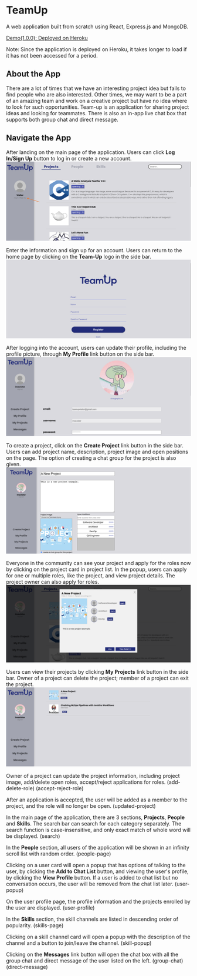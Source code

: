 # TeamUp

A web application built from scratch using React, Express.js and MongoDB.

[Demo(1.0.0): Deployed on Heroku](https://team-up-2021.herokuapp.com/)

Note: Since the application is deployed on Heroku, it takes longer to load if it has not been accessed for a period.

## About the App

There are a lot of times that we have an interesting project idea but fails to find people who are also interested. Other times, we may want to be a part of an amazing team and work on a creative project but have no idea where to look for such opportunities. Team-up is an application for sharing project ideas and looking for teammates. There is also an in-app live chat box that supports both group chat and direct message.

## Navigate the App

After landing on the main page of the application. Users can click **Log In/Sign Up** button to log in or create a new account.   
<img src="./app-previews/main-page.png" />   

Enter the information and sign up for an account. Users can return to the home page by clicking on the **Team-Up** logo in the side bar.   
<img src="./app-previews/sign-up.png" />   

After logging into the account, users can update their profile, including the profile picture, through **My Profile** link button on the side bar.   
<img src="./app-previews/my-profile.png" />

To create a project, click on the **Create Project** link button in the side bar. Users can add project name, description, project image and open positions on the page. The option of creating a chat group for the project is also given.   
<img src="./app-previews/create-project.png" />

Everyone in the community can see your project and apply for the roles now by clicking on the project card in project list. In the popup, users can apply for one or multiple roles, like the project, and view project details. The project owner can also apply for roles.   
<img src="./app-previews/project-popup.png" />   

Users can view their projects by clicking **My Projects** link button in the side bar. Owner of a project can delete the project; member of a project can exit the project.   
<img src="./app-previews/my-projects.png"/>   

Owner of a project can update the project information, including project image, add/delete open roles, accept/reject applications for roles. (add-delete-role) (accept-reject-role)

After an application is accepted, the user will be added as a member to the project, and the role will no longer be open. (updated-project)

In the main page of the application, there are 3 sections, **Projects**, **People** and **Skills**. The search bar can search for each category separately. The search function is case-insensitive, and only exact match of whole word will be displayed. (search)

In the **People** section, all users of the application will be shown in an infinity scroll list with random order. (people-page)

Clicking on a user card will open a popup that has options of talking to the user, by clicking the **Add to Chat List** button, and viewing the user's profile, by clicking the **View Profile** button. If a user is added to chat list but no conversation occurs, the user will be removed from the chat list later. (user-popup)

On the user profile page, the profile information and the projects enrolled by the user are displayed. (user-profile)

In the **Skills** section, the skill channels are listed in descending order of popularity. (skills-page)

Clicking on a skill channel card will open a popup with the description of the channel and a button to join/leave the channel. (skill-popup)

Clicking on the **Messages** link button will open the chat box with all the group chat and direct message of the user listed on the left. (group-chat) (direct-message)

